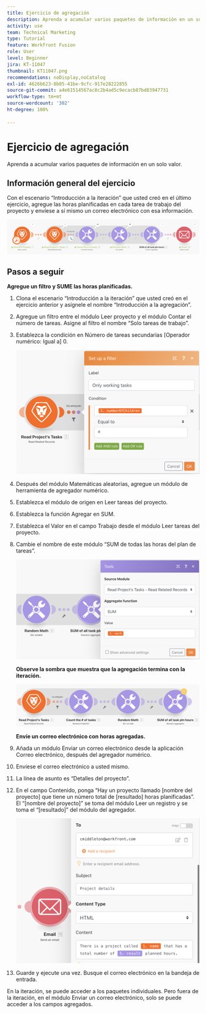 ```yaml
---
title: Ejercicio de agregación
description: Aprenda a acumular varios paquetes de información en un solo valor.
activity: use
team: Technical Marketing
type: Tutorial
feature: Workfront Fusion
role: User
level: Beginner
jira: KT-11047
thumbnail: KT11047.png
recommendations: noDisplay,noCatalog
exl-id: 4626b623-8b05-41be-9cfc-917e28222855
source-git-commit: a4e61514567ac8c2b4ad5c9ecacb87bd83947731
workflow-type: tm+mt
source-wordcount: '302'
ht-degree: 100%

---
```


# Ejercicio de agregación

Aprenda a acumular varios paquetes de información en un solo valor.

## Información general del ejercicio

Con el escenario “Introducción a la iteración” que usted creó en el último ejercicio, agregue las horas planificadas en cada tarea de trabajo del proyecto y envíese a sí mismo un correo electrónico con esa información.

![Imagen 1 de agregación](../12-exercises/assets/aggregation-walkthrough-1.png)

## Pasos a seguir

**Agregue un filtro y SUME las horas planificadas.**

1. Clona el escenario “Introducción a la iteración” que usted creó en el ejercicio anterior y asígnele el nombre “Introducción a la agregación”.
1. Agregue un filtro entre el módulo Leer proyecto y el módulo Contar el número de tareas. Asigne al filtro el nombre “Solo tareas de trabajo”.
1. Establezca la condición en Número de tareas secundarias [Operador numérico: Igual a] 0.

   ![Imagen 2 de agregación](../12-exercises/assets/aggregation-walkthrough-2.png)

1. Después del módulo Matemáticas aleatorias, agregue un módulo de herramienta de agregador numérico.
1. Establezca el módulo de origen en Leer tareas del proyecto.
1. Establezca la función Agregar en SUM.
1. Establezca el Valor en el campo Trabajo desde el módulo Leer tareas del proyecto.
1. Cambie el nombre de este módulo “SUM de todas las horas del plan de tareas”.

   ![Imagen 3 de agregación](../12-exercises/assets/aggregation-walkthrough-3.png)

   **Observe la sombra que muestra que la agregación termina con la iteración.**

   ![Imagen 4 de agregación](../12-exercises/assets/aggregation-walkthrough-4.png)

   **Envíe un correo electrónico con horas agregadas.**

1. Añada un módulo Enviar un correo electrónico desde la aplicación Correo electrónico, después del agregador numérico.
1. Envíese el correo electrónico a usted mismo.
1. La línea de asunto es “Detalles del proyecto”.
1. En el campo Contenido, ponga “Hay un proyecto llamado [nombre del proyecto] que tiene un número total de [resultado] horas planificadas”. El “[nombre del proyecto]” se toma del módulo Leer un registro y se toma el “[resultado]” del módulo del agregador.

   ![Imagen 5 de agregación](../12-exercises/assets/aggregation-walkthrough-5.png)

1. Guarde y ejecute una vez. Busque el correo electrónico en la bandeja de entrada.

En la iteración, se puede acceder a los paquetes individuales. Pero fuera de la iteración, en el módulo Enviar un correo electrónico, solo se puede acceder a los campos agregados.
